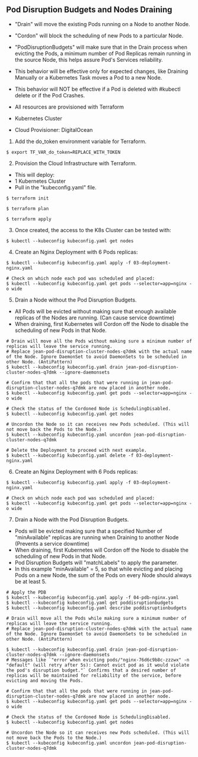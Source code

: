## Pod Disruption Budgets and Nodes Draining
- "Drain" will move the existing Pods running on a Node to another Node.
- "Cordon" will block the scheduling of new Pods to a particular Node.
- "PodDisruptionBudgets" will make sure that in the Drain process when evicting the Pods, a minimum number of Pod Replicas remain running in the source Node, this helps assure Pod's Services reliability.
- This behavior will be effective only for expected changes, like Draining Manually or a Kubernetes Task moves a Pod to a new Node.
- This behavior will NOT be effective if a Pod is deleted with #kubectl delete or if the Pod Crashes.

- All resources are provisioned with Terraform
- Kubernetes Cluster
- Cloud Provisioner: DigitalOcean

1. Add the do_token environment variable for Terraform.
```
$ export TF_VAR_do_token=REPLACE_WITH_TOKEN
```

2. Provision the Cloud Infrastructure with Terraform.
- This will deploy:
- 1 Kubernetes Cluster
- Pull in the "kubeconfig.yaml" file.
```
$ terraform init

$ terraform plan

$ terraform apply
```

3. Once created, the access to the K8s Cluster can be tested with:
```
$ kubectl --kubeconfig kubeconfig.yaml get nodes
```

4. Create an Nginx Deployment with 6 Pods replicas:
```
$ kubectl --kubeconfig kubeconfig.yaml apply -f 03-deployment-nginx.yaml

# Check on which node each pod was scheduled and placed:
$ kubectl --kubeconfig kubeconfig.yaml get pods --selector=app=nginx -o wide
```

5. Drain a Node without the Pod Disruption Budgets.
- All Pods will be evicted without making sure that enough available replicas of the Nodes are running. (Can cause service downtime)
- When draining, first Kubernetes will Cordon off the Node to disable the scheduling of new Pods in that Node.
```
# Drain will move all the Pods without making sure a minimum number of replicas will leave the service running.
# Replace jean-pod-disruption-cluster-nodes-q7dmk with the actual name of the Node. Ignore DaemonSet to avoid DaemonSets to be scheduled in other Node. (AntiPattern) 
$ kubectl --kubeconfig kubeconfig.yaml drain jean-pod-disruption-cluster-nodes-q7dmk --ignore-daemonsets

# Confirm that that all the pods that were running in jean-pod-disruption-cluster-nodes-q7dmk are now placed in another node.
$ kubectl --kubeconfig kubeconfig.yaml get pods --selector=app=nginx -o wide

# Check the status of the Cordoned Node is SchedulingDisabled.
$ kubectl --kubeconfig kubeconfig.yaml get nodes

# Uncordon the Node so it can receives new Pods scheduled. (This will not move back the Pods to the Node.)
$ kubectl --kubeconfig kubeconfig.yaml uncordon jean-pod-disruption-cluster-nodes-q7dmk

# Delete the Deployment to proceed with next example.
$ kubectl --kubeconfig kubeconfig.yaml delete -f 03-deployment-nginx.yaml
```


6. Create an Nginx Deployment with 6 Pods replicas:
```
$ kubectl --kubeconfig kubeconfig.yaml apply -f 03-deployment-nginx.yaml

# Check on which node each pod was scheduled and placed:
$ kubectl --kubeconfig kubeconfig.yaml get pods --selector=app=nginx -o wide
```

7. Drain a Node with the Pod Disruption Budgets.
- Pods will be evicted making sure that a specified Number of "minAvailable" replicas are running when Draining to another Node (Prevents a service downtime)
- When draining, first Kubernetes will Cordon off the Node to disable the scheduling of new Pods in that Node.
- Pod Disruption Budgets will "matchLabels" to apply the parameter. 
- In this example "minAvailable" =  5, so that while evicting and placing Pods on a new Node, the sum of the Pods on every Node should always be at least 5.

```
# Apply the PDB
$ kubectl --kubeconfig kubeconfig.yaml apply -f 04-pdb-nginx.yaml
$ kubectl --kubeconfig kubeconfig.yaml get poddisruptionbudgets
$ kubectl --kubeconfig kubeconfig.yaml describe poddisruptionbudgets
```

```
# Drain will move all the Pods while making sure a minimum number of replicas will leave the service running.
# Replace jean-pod-disruption-cluster-nodes-q7dmk with the actual name of the Node. Ignore DaemonSet to avoid DaemonSets to be scheduled in other Node. (AntiPattern) 

$ kubectl --kubeconfig kubeconfig.yaml drain jean-pod-disruption-cluster-nodes-q7dmk --ignore-daemonsets
# Messages like `"error when evicting pods/"nginx-76d6c9b8c-zzzwx" -n "default" (will retry after 5s): Cannot evict pod as it would violate the pod's disruption budget."` Confirms that a desired number of replicas will be maintained for reliability of the service, before evicting and moving the Pods.

# Confirm that that all the pods that were running in jean-pod-disruption-cluster-nodes-q7dmk are now placed in another node.
$ kubectl --kubeconfig kubeconfig.yaml get pods --selector=app=nginx -o wide

# Check the status of the Cordoned Node is SchedulingDisabled.
$ kubectl --kubeconfig kubeconfig.yaml get nodes

# Uncordon the Node so it can receives new Pods scheduled. (This will not move back the Pods to the Node.)
$ kubectl --kubeconfig kubeconfig.yaml uncordon jean-pod-disruption-cluster-nodes-q7dmk
```